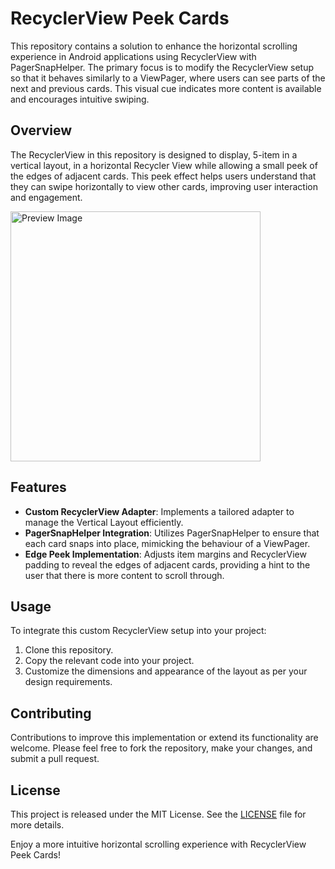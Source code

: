 # RecyclerView Peek Cards

This repository contains a solution to enhance the horizontal scrolling experience in Android applications using RecyclerView with PagerSnapHelper. The primary focus is to modify the RecyclerView setup so that it behaves similarly to a ViewPager, where users can see parts of the next and previous cards. This visual cue indicates more content is available and encourages intuitive swiping.

## Overview

The RecyclerView in this repository is designed to display, 5-item in a vertical layout, in a horizontal Recycler View while allowing a small peek of the edges of adjacent cards. This peek effect helps users understand that they can swipe horizontally to view other cards, improving user interaction and engagement.

<img src="https://github.com/Jarvis-byte/Peek-RecyclerView-with-PagerSnapHelper/blob/main/WhatsApp%20Image%202024-04-30%20at%2012.01.00%20PM%20(1).jpeg" alt="Preview Image" title="Peek Effect Preview" style="width: 400px;">


## Features

- **Custom RecyclerView Adapter**: Implements a tailored adapter to manage the Vertical Layout efficiently.
- **PagerSnapHelper Integration**: Utilizes PagerSnapHelper to ensure that each card snaps into place, mimicking the behaviour of a ViewPager.
- **Edge Peek Implementation**: Adjusts item margins and RecyclerView padding to reveal the edges of adjacent cards, providing a hint to the user that there is more content to scroll through.

## Usage

To integrate this custom RecyclerView setup into your project:
1. Clone this repository.
2. Copy the relevant code into your project.
3. Customize the dimensions and appearance of the layout as per your design requirements.

## Contributing

Contributions to improve this implementation or extend its functionality are welcome. Please feel free to fork the repository, make your changes, and submit a pull request.

## License

This project is released under the MIT License. See the [LICENSE](LICENSE.md) file for more details.

Enjoy a more intuitive horizontal scrolling experience with RecyclerView Peek Cards!
